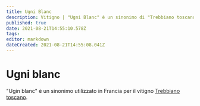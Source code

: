 ```yaml
---
title: Ugni Blanc
description: Vitigno | "Ugni Blanc" è un sinonimo di "Trebbiano toscano"
published: true
date: 2021-08-21T14:55:10.578Z
tags: 
editor: markdown
dateCreated: 2021-08-21T14:55:08.041Z
---
```


# Ugni blanc

"Ugin blanc" è un sinonimo utilizzato in Francia per il vitigno [Trebbiano toscano](/vitigni/Italia/bacca-bianca/trebbiano-toscano).